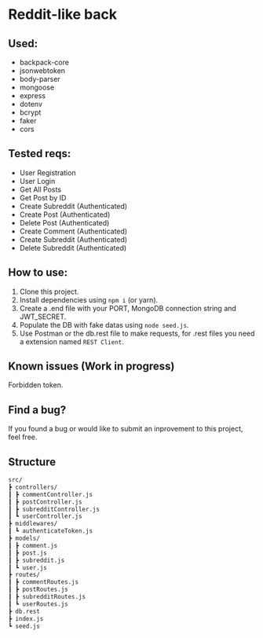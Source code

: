 # Reddit-like back

## Used:

- backpack-core
- jsonwebtoken
- body-parser
- mongoose
- express
- dotenv
- bcrypt
- faker
- cors

## Tested reqs:

- User Registration
- User Login
- Get All Posts
- Get Post by ID
- Create Subreddit (Authenticated)
- Create Post (Authenticated)
- Delete Post (Authenticated)
- Create Comment (Authenticated)
- Create Subreddit (Authenticated)
- Delete Subreddit (Authenticated)

## How to use:

1. Clone this project.
2. Install dependencies using `npm i` (or yarn).
3. Create a .end file with your PORT, MongoDB connection string and JWT_SECRET.
4. Populate the DB with fake datas using `node seed.js`.
5. Use Postman or the db.rest file to make requests, for .rest files you need a extension named `REST Client`.

## Known issues (Work in progress)

Forbidden token.

## Find a bug?

If you found a bug or would like to submit an inprovement to this project, feel free.

## Structure

```bash
src/
┣ controllers/
┃ ┣ commentController.js
┃ ┣ postController.js
┃ ┣ subredditController.js
┃ ┗ userController.js
┣ middlewares/
┃ ┗ authenticateToken.js
┣ models/
┃ ┣ comment.js
┃ ┣ post.js
┃ ┣ subreddit.js
┃ ┗ user.js
┣ routes/
┃ ┣ commentRoutes.js
┃ ┣ postRoutes.js
┃ ┣ subredditRoutes.js
┃ ┗ userRoutes.js
┣ db.rest
┣ index.js
┗ seed.js
```
